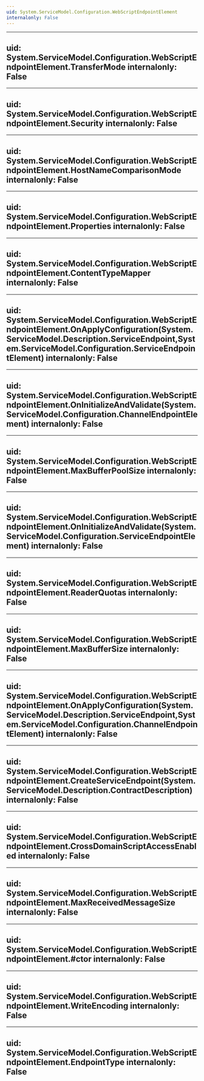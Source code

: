 ```yaml
---
uid: System.ServiceModel.Configuration.WebScriptEndpointElement
internalonly: False
---
```


---
uid: System.ServiceModel.Configuration.WebScriptEndpointElement.TransferMode
internalonly: False
---

---
uid: System.ServiceModel.Configuration.WebScriptEndpointElement.Security
internalonly: False
---

---
uid: System.ServiceModel.Configuration.WebScriptEndpointElement.HostNameComparisonMode
internalonly: False
---

---
uid: System.ServiceModel.Configuration.WebScriptEndpointElement.Properties
internalonly: False
---

---
uid: System.ServiceModel.Configuration.WebScriptEndpointElement.ContentTypeMapper
internalonly: False
---

---
uid: System.ServiceModel.Configuration.WebScriptEndpointElement.OnApplyConfiguration(System.ServiceModel.Description.ServiceEndpoint,System.ServiceModel.Configuration.ServiceEndpointElement)
internalonly: False
---

---
uid: System.ServiceModel.Configuration.WebScriptEndpointElement.OnInitializeAndValidate(System.ServiceModel.Configuration.ChannelEndpointElement)
internalonly: False
---

---
uid: System.ServiceModel.Configuration.WebScriptEndpointElement.MaxBufferPoolSize
internalonly: False
---

---
uid: System.ServiceModel.Configuration.WebScriptEndpointElement.OnInitializeAndValidate(System.ServiceModel.Configuration.ServiceEndpointElement)
internalonly: False
---

---
uid: System.ServiceModel.Configuration.WebScriptEndpointElement.ReaderQuotas
internalonly: False
---

---
uid: System.ServiceModel.Configuration.WebScriptEndpointElement.MaxBufferSize
internalonly: False
---

---
uid: System.ServiceModel.Configuration.WebScriptEndpointElement.OnApplyConfiguration(System.ServiceModel.Description.ServiceEndpoint,System.ServiceModel.Configuration.ChannelEndpointElement)
internalonly: False
---

---
uid: System.ServiceModel.Configuration.WebScriptEndpointElement.CreateServiceEndpoint(System.ServiceModel.Description.ContractDescription)
internalonly: False
---

---
uid: System.ServiceModel.Configuration.WebScriptEndpointElement.CrossDomainScriptAccessEnabled
internalonly: False
---

---
uid: System.ServiceModel.Configuration.WebScriptEndpointElement.MaxReceivedMessageSize
internalonly: False
---

---
uid: System.ServiceModel.Configuration.WebScriptEndpointElement.#ctor
internalonly: False
---

---
uid: System.ServiceModel.Configuration.WebScriptEndpointElement.WriteEncoding
internalonly: False
---

---
uid: System.ServiceModel.Configuration.WebScriptEndpointElement.EndpointType
internalonly: False
---
